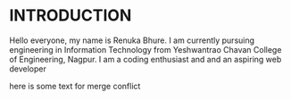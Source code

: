 # INTRODUCTION

Hello everyone, my name is Renuka Bhure. I am currently  pursuing engineering in Information Technology from Yeshwantrao Chavan College of Engineering, Nagpur.
I am a coding enthusiast and  and an aspiring web developer


here is some text for merge conflict
